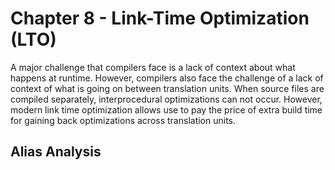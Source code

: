 # Chapter 8 - Link-Time Optimization (LTO)

A major challenge that compilers face is a lack of context about what happens at runtime. However, compilers also face the challenge of a lack of context of what is going on between translation units. When source files are compiled separately, interprocedural optimizations can not occur. However, modern link time optimization allows use to pay the price of extra build time for gaining back optimizations across translation units.

## Alias Analysis

